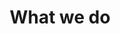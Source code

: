 ---
title: What we do
introduction: >
  We help our clients use their data to inform decision-making.
  The services we offer range from advice about data
  management/architecture to building sophisticated reporting 
  tools.
---